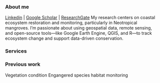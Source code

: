### About me

[Linkedin](https://www.linkedin.com/in/karlarr/) | [Google Scholar](https://scholar.google.com/citations?hl=es&user=DchdX-AAAAAJ&view_op=list_works) | [ResearchGate](https://www.researchgate.net/profile/Karla-Ramirez-Ruiz?ev=prf_overview)
My research centers on coastal ecosystem restoration and monitoring, particularly in Neotropical mangroves. I’m passionate about using geospatial data, remote sensing, and open-source tools—like Google Earth Engine, QGIS, and R—to track ecosystem change and support data-driven conservation.

### Services

### Previous work
Vegetation condition
Engangered species habitat monitoring
